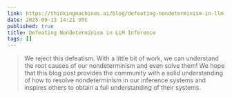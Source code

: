 ```yaml
---
link: https://thinkingmachines.ai/blog/defeating-nondeterminism-in-llm-inference/
date: 2025-09-13 14:21 UTC
published: true
title: Defeating Nondeterminism in LLM Inference
tags: []
---
```


> We reject this defeatism. With a little bit of work, we can understand the root causes of our nondeterminism and even solve them! We hope that this blog post provides the community with a solid understanding of how to resolve nondeterminism in our inference systems and inspires others to obtain a full understanding of their systems.
